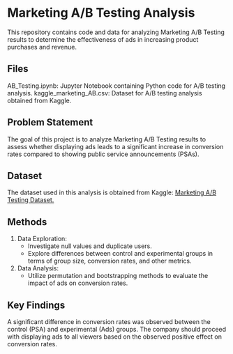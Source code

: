 
# Marketing A/B Testing Analysis
This repository contains code and data for analyzing Marketing A/B Testing results to determine the effectiveness of ads in increasing product purchases and revenue.

## Files
AB_Testing.ipynb: Jupyter Notebook containing Python code for A/B testing analysis.
kaggle_marketing_AB.csv: Dataset for A/B testing analysis obtained from Kaggle.

## Problem Statement
The goal of this project is to analyze Marketing A/B Testing results to assess whether displaying ads leads to a significant increase in conversion rates compared to showing public service announcements (PSAs).

## Dataset
The dataset used in this analysis is obtained from Kaggle: [Marketing A/B Testing Dataset.](https://www.kaggle.com/datasets/faviovaz/marketing-ab-testing?resource=download)

## Methods
1. Data Exploration:
    - Investigate null values and duplicate users.
    - Explore differences between control and experimental groups in terms of group size, conversion rates, and other metrics.
2. Data Analysis:
    - Utilize permutation and bootstrapping methods to evaluate the impact of ads on conversion rates.
    
## Key Findings
A significant difference in conversion rates was observed between the control (PSA) and experimental (Ads) groups.
The company should proceed with displaying ads to all viewers based on the observed positive effect on conversion rates.
